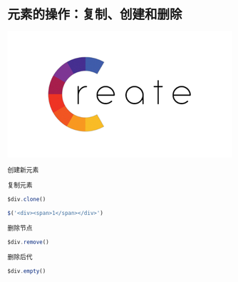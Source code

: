 # 元素的操作：复制、创建和删除

![create](../images/create.png)

创建新元素

复制元素

```javascript
$div.clone()
```

```javascript
$('<div><span>1</span></div>') 
```

删除节点

```javascript
$div.remove()
```

删除后代

```javascript
$div.empty()
```